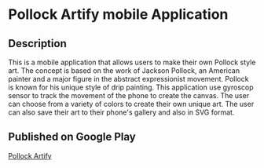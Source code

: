 # Pollock Artify mobile Application

## Description

This is a mobile application that allows users to make their own Pollock style art. The concept is based on the work of Jackson Pollock, an American painter and a major figure in the abstract expressionist movement. Pollock is known for his unique style of drip painting. This application use gyroscop sensor to track the movement of the phone to create the canvas. The user can choose from a variety of colors to create their own unique art. The user can also save their art to their phone's gallery and also in SVG format.

## Published on Google Play

[Pollock Artify](https://play.google.com/store/apps/details?id=com.monnte.pollockartify)
